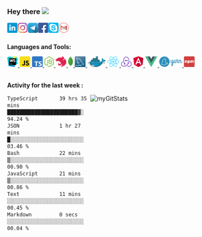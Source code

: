 
### Hey there <img src="https://media.giphy.com/media/hvRJCLFzcasrR4ia7z/giphy.gif" height="25">

<a href="https://www.linkedin.com/in/%D0%BC%D0%B0%D0%BA%D1%81%D0%B8%D0%BC-%D1%84%D0%B5%D0%B4%D0%B5%D0%BD%D0%BA%D0%BE-22a5781b9/">
  <img align="left" alt="Linkdin" width="24px" src="https://github.com/feden2906/icons/blob/main/linkedin.png" />
</a>
<a href="https://www.instagram.com/maksfedenko/">
  <img align="left" alt="Instagram" width="24px" src="https://github.com/feden2906/icons/blob/main/instagram.png" />
</a>
<a href="https://t.me/feden2906">
  <img align="left" alt="Telegram" width="24px" src="https://github.com/feden2906/icons/blob/main/telegram.png" />
</a>
<a href="https://www.facebook.com/MaksFedenko">
  <img align="left" alt="Facebook" width="24px" src="https://github.com/feden2906/icons/blob/main/facebook.png" />
</a>
<a href="#">
  <img title="feden2906" align="left" alt="Skype" width="24px" src="https://github.com/feden2906/icons/blob/main/skype.png" />
</a>
<a href="mailto:feden2906@gmail.com">
  <img align="left" alt="Mail" width="24px" src="https://github.com/feden2906/icons/blob/main/gmail.png" />
</a>

<br />
<br />

**Languages and Tools:**  

<a href="https://github.com/feden2906/icons/blob/main/skils/WebStorm.png">
  <img height="25" title="WebStorm" src="https://github.com/feden2906/icons/blob/main/skils/WebStorm.png">
</a>
<!-- <a href="https://github.com/feden2906/icons/blob/main/skils/VisualStudioCode.png">
  <img height="25" title="VSC" src="https://github.com/feden2906/icons/blob/main/skils/VisualStudioCode.png">
</a> -->
<a href="https://github.com/feden2906/icons/blob/main/skils/JavaScript.png">
  <img height="25" title="JavaScript" src="https://github.com/feden2906/icons/blob/main/skils/JavaScript.png">
</a>
<a href="https://github.com/feden2906/icons/blob/main/skils/TypeScript.png">
  <img height="25" title="TypeScript" src="https://github.com/feden2906/icons/blob/main/skils/TypeScript.png">
</a>
<a href="https://github.com/feden2906/icons/blob/main/skils/NodeJS.png">
  <img height="25" title="NodeJs" src="https://github.com/feden2906/icons/blob/main/skils/NodeJS.png">
</a>
<a href="https://github.com/feden2906/icons/blob/main/skils/NodeJS.png">
  <img height="25" title="NestJs" src="https://github.com/feden2906/icons/blob/main/skils/nestjs.png">
</a>
<a href="https://github.com/feden2906/icons/blob/main/skils/MongoDB.png">
  <img height="25" title="MongoDB" src="https://github.com/feden2906/icons/blob/main/skils/MongoDB.png">
</a>
<a href="https://github.com/feden2906/icons/blob/main/skils/MySQL.png">
  <img height="25" title="MySQL" src="https://github.com/feden2906/icons/blob/main/skils/MySQL.png">
</a>
<a href="https://github.com/feden2906/icons/blob/main/skils/docker.png">
  <img height="25" title="Docker" src="https://github.com/feden2906/icons/blob/main/skils/docker.png">
</a>
<a href="https://github.com/feden2906/icons/blob/main/skils/React.png">
  <img height="25" title="React" src="https://github.com/feden2906/icons/blob/main/skils/React.png">
</a>
<a href="https://github.com/feden2906/icons/blob/main/skils/Redux.png">
  <img height="25" title="Redux" src="https://github.com/feden2906/icons/blob/main/skils/Redux.png">
</a>
<a href="https://github.com/feden2906/icons/blob/main/skils/Angular.png">
  <img height="25" title="Angular" src="https://github.com/feden2906/icons/blob/main/skils/Angular.png">
</a>
<a href="https://github.com/feden2906/icons/blob/main/skils/Vue.png">
  <img height="25" title="Vue" src="https://github.com/feden2906/icons/blob/main/skils/Vue.png">
</a>
<a href="https://github.com/feden2906/icons/blob/main/skils/yarn.png">
  <img height="25" title="yarn" src="https://github.com/feden2906/icons/blob/main/skils/yarn.png">
</a>
<a href="https://github.com/feden2906/icons/blob/main/skils/npm.png">
  <img height="25" title="npm" src="https://github.com/feden2906/icons/blob/main/skils/npm.png">
</a>

<br />
<br />

**Activity for the last week :**

<div> 
  <img align="right" width="310px" src="https://github-readme-stats.vercel.app/api?username=feden2906&show_icons=true" alt="myGitStats" > 
</div>


<!--START_SECTION:waka-->

```text
TypeScript       39 hrs 35 mins  ███████████████████████▓░   94.24 %
JSON             1 hr 27 mins    █░░░░░░░░░░░░░░░░░░░░░░░░   03.46 %
Bash             22 mins         ▒░░░░░░░░░░░░░░░░░░░░░░░░   00.90 %
JavaScript       21 mins         ▒░░░░░░░░░░░░░░░░░░░░░░░░   00.86 %
Text             11 mins         ░░░░░░░░░░░░░░░░░░░░░░░░░   00.45 %
Markdown         0 secs          ░░░░░░░░░░░░░░░░░░░░░░░░░   00.04 %
```

<!--END_SECTION:waka-->
